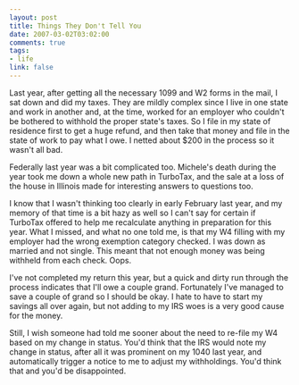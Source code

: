 ```yaml
--- 
layout: post
title: Things They Don't Tell You
date: 2007-03-02T03:02:00
comments: true
tags:
- life
link: false
---
```

Last year, after getting all the necessary 1099 and W2 forms in the mail, I sat down and did my taxes. They are mildly complex since I live in one state and work in another and, at the time, worked for an employer who couldn't be bothered to withhold the proper state's taxes. So I file in my state of residence first to get a huge refund, and then take that money and file in the state of work to pay what I owe. I netted about $200 in the process so it wasn't all bad.

Federally last year was a bit complicated too. Michele's death during the year took me down a whole new path in TurboTax, and the sale at a loss of the house in Illinois made for interesting answers to questions too.

I know that I wasn't thinking too clearly in early February last year, and my memory of that time is a bit hazy as well so I can't say for certain if TurboTax offered to help me recalculate anything in preparation for this year. What I missed, and what no one told me, is that my W4 filling with my employer had the wrong exemption category checked. I was down as married and not single. This meant that not enough money was being withheld from each check. Oops.

I've not completed my return this year, but a quick and dirty run through the process indicates that I'll owe a couple grand. Fortunately I've managed to save a couple of grand so I should be okay. I hate to have to start my savings all over again, but not adding to my IRS woes is a very good cause for the money.

Still, I wish someone had told me sooner about the need to re-file my W4 based on my change in status. You'd think that the IRS would note my change in status, after all it was prominent on my 1040 last year, and automatically trigger a notice to me to adjust my withholdings. You'd think that and you'd be disappointed.
